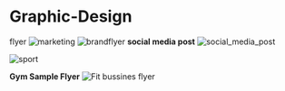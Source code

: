 # Graphic-Design
flyer
![marketing](https://user-images.githubusercontent.com/78899323/124571874-cdc16980-de65-11eb-91fd-a1d71e0a233d.jpg)
![brandflyer](https://user-images.githubusercontent.com/78899323/124855388-80104280-dfc6-11eb-827c-32c716a0509d.jpg)
<strong>social media post</strong>
![social_media_post](https://user-images.githubusercontent.com/78899323/125010652-8f55c580-e084-11eb-8c2f-fd5da61a40c0.jpg)

![sport](https://user-images.githubusercontent.com/78899323/125149223-4cafee00-e155-11eb-829f-871233eebb34.jpg)

<Strong>Gym Sample Flyer</Strong>
![Fit bussines flyer](https://user-images.githubusercontent.com/78899323/125009866-01c5a600-e083-11eb-8c0b-4dcb639b1dd5.jpg)

